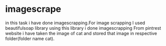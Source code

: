 # imagescrape
in this task i have done imagescrapping.For image scrapping I used beautifulsoap library using this library i done imagescrapping
From pintrest website i have taken the image of cat and stored that image in respective folder(folder name cat). 
